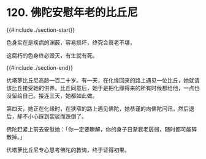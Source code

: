 # 120. 佛陀安慰年老的比丘尼
{{#include ./section-start}}

色身实在是疾病的渊薮，容易损坏，终究会衰老不堪，

这腐朽的色身终必毁灭，有生就有死。

{{#include ./section-end}}

优塔萝比丘尼高龄一百二十岁。有一天，在化缘回来的路上遇见一位比丘，她就请该比丘接受她的供养。比丘同意后，她于是把化缘得来的所有时候都给他，一点也没留给自己。接连三天，她都如此做。

第四天，她正在化缘时，在狭窄的路上遇见佛陀，她恭谨的向佛陀问讯，然后退后，却不小心踩到袈裟而跌倒了。

佛陀赶紧上前去安慰她：「你一定要瞭解，你的身子日渐衰老孱弱，随时都可能碎散掉。」

优塔萝比丘尼专心思考佛陀的教诲，终于证得初果。

